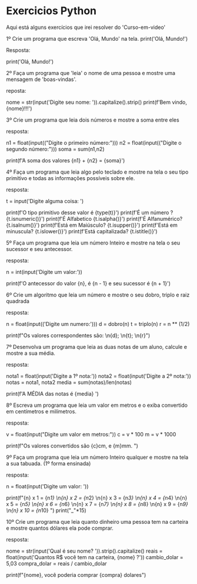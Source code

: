# Exercicios Python
 Aqui está alguns exercícios que irei resolver do 'Curso-em-video'


1º Crie um programa que escreva 'Olá, Mundo' na tela.
print('Olá, Mundo!')

Resposta:

print('Olá, Mundo!')


2º Faça um programa que 'leia' o nome de uma pessoa e mostre uma mensagem de 'boas-vindas'.

reposta:

nome = str(input('Digite seu nome: ')).capitalize().strip()
print(f'Bem vindo, {nome}!!!')


3º Crie um programa que leia dois números e mostre a soma entre eles

resposta:

n1 = float(input(("Digite o primeiro número:")))
n2 = float(input(("Digite o segundo número:")))
soma = sum(n1,n2)

print(f'A soma dos  valores {n1} + {n2} = {soma}')


4º Faça um programa que leia algo pelo teclado e mostre 
   na tela o seu tipo primitivo
   e todas as informações possíveis sobre ele.

resposta:

t = input('Digite alguma coisa: ')

print(f'O tipo primitivo desse valor é {type(t)}')
print(f'É um número ? {t.isnumeric()}')
print(f'É Alfabetico {t.isalpha()}')
print(f'É Alfanumérico? {t.isalnum()}')
print(f'Está em Maiúsculo? {t.isupper()}')
print(f'Está em minuscula? {t.islower()}')
print(f'Está capitalizada? {t.istitle()}')


5º Faça um programa que leia um número Inteiro e mostre na tela o seu sucessor e seu antecessor.

resposta:

n = int(input('Digite um valor:'))

print(f'O antecessor do valor {n}, é {n - 1} e seu sucessor é {n + 1}')


6º Crie um algoritmo que leia um número e mostre o seu dobro, triplo e raiz quadrada

resposta:

n = float(input(('Digite um numero:')))
d = dobro(n)
t = triplo(n)
r = n ** (1/2)

print(f"Os valores correspondentes são: \n{d}; \n{t}; \n{r}")


7º Desenvolva um programa que leia as duas notas de um aluno, calcule e mostre a sua média.
 
resposta:

nota1 = float(input('Digite a 1º nota:'))
nota2 = float(input('Digite a 2º nota:'))
notas = nota1, nota2
media = sum(notas)/len(notas) 

print(f'A MÉDIA das notas  é {media} ')


8º  Escreva um programa que leia um valor em metros e o exiba convertido em centímetros e milímetros.

resposta:

v =  float(input("Digite um valor em metros:"))
c = v * 100
m = v * 1000

print(f"Os valores convertidos são {c}cm, e {m}mm. ")


9º Faça um programa que leia um número Inteiro qualquer e mostre na tela a sua tabuada. (1º forma ensinada)

resposta:

n = float(input('Digite um valor: '))

print(f"{n} x 1 = {n*1} \n{n} x 2 = {n*2} \n{n} x 3 = {n*3} \n{n} x 4 = {n*4} \n{n} x 5 = {n*5} \n{n} x 6 = {n*6} \n{n} x 7 = {n*7} \n{n} x 8 = {n*8} \n{n} x 9 = {n*9} \n{n} x 10 = {n*10} ")
print("_"*15)


10º Crie um programa que leia quanto dinheiro uma pessoa tem na carteira e mostre quantos dólares ela pode comprar.

resposta:

nome = str(input('Qual é seu nome? ')).strip().capitalize()
reais = float(input('Quantos R$ você tem na carteira, {nome} ?'))
cambio_dolar = 5,03
compra_dolar = reais / cambio_dolar

print(f"{nome}, você poderia comprar {compra} dolares")



 




